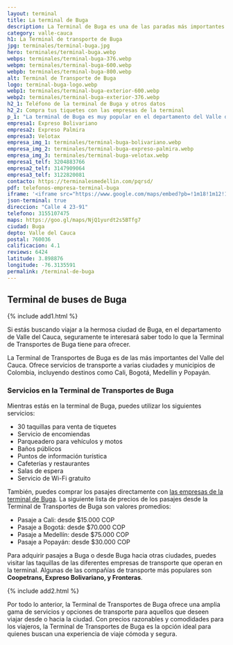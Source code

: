 ```yaml
---
layout: terminal
title: La terminal de Buga
description: La Terminal de Buga es una de las paradas más importantes de Colombia. Ofrece más de 50 rutas diferentes a Cali, Tuluá, Bogotá, entre otros.
category: valle-cauca
h1: La Terminal de transporte de Buga
jpg: terminales/terminal-buga.jpg
hero: terminales/terminal-buga.webp
webps: terminales/terminal-buga-376.webp
webpm: terminales/terminal-buga-600.webp
webpb: terminales/terminal-buga-800.webp
alt: Terminal de Transporte de Buga
logo: terminal-buga-logo.webp
webp1: terminales/terminal-buga-exterior-600.webp
webp2: terminales/terminal-buga-exterior-376.webp
h2_1: Teléfono de la terminal de Buga y otros datos
h2_2: Compra tus tiquetes con las empresas de la terminal
p_1: "La terminal de Buga es muy popular en el departamento del Valle del Cauca. Sus destinos turísticos son variados y los más comunes se encuentran muy cerca."
empresa1: Expreso Bolivariano
empresa2: Expreso Palmira
empresa3: Velotax
empresa_img_1: terminales/terminal-buga-bolivariano.webp
empresa_img_2: terminales/terminal-buga-expreso-palmira.webp
empresa_img_3: terminales/terminal-buga-velotax.webp
empresa1_telf: 3204883766
empresa2_telf: 3147909064
empresa3_telf: 3122820081
contacto: https://terminalesmedellin.com/pqrsd/
pdf: telefonos-empresa-terminal-buga
iframe: '<iframe src="https://www.google.com/maps/embed?pb=!1m18!1m12!1m3!1d3980.584336192619!2d-76.31355378476839!3d3.8988760491722156!2m3!1f0!2f0!3f0!3m2!1i1024!2i768!4f13.1!3m3!1m2!1s0x8e39e65c1a6ff2fd%3A0xe8c4128d6d79b350!2sTerminal%20de%20Transportes%20de%20Buga!5e0!3m2!1ses!2sco!4v1676679332358!5m2!1ses!2sco" width="100%" height="450" style="border:0;" allowfullscreen="" loading="lazy" referrerpolicy="no-referrer-when-downgrade"></iframe>'
json-terminal: true
direccion: "Calle 4 23-91"
telefono: 3155107475
maps: https://goo.gl/maps/NjQ1yurdt2s5BTfg7
ciudad: Buga
depto: Valle del Cauca
postal: 760036
calificacion: 4.1
reviews: 6424
latitude: 3.898876
longitude: -76.3135591
permalink: /terminal-de-buga
---
```

## Terminal de buses de Buga

{% include add1.html %}

Si estás buscando viajar a la hermosa ciudad de Buga, en el departamento de Valle del Cauca, seguramente te interesará saber todo lo que la Terminal de Transportes de Buga tiene para ofrecer.

La Terminal de Transportes de Buga es de las más importantes del Valle del Cauca. Ofrece servicios de transporte a varias ciudades y municipios de Colombia, incluyendo destinos como Cali, Bogotá, Medellín y Popayán.

### Servicios en la Terminal de Transportes de Buga

Mientras estás en la terminal de Buga, puedes utilizar los siguientes servicios:

* 30 taquillas para venta de tiquetes
* Servicio de encomiendas
* Parqueadero para vehículos y motos
* Baños públicos
* Puntos de información turística
* Cafeterías y restaurantes
* Salas de espera
* Servicio de Wi-Fi gratuito

También, puedes comprar los pasajes directamente con [las empresas de la terminal de Buga]({{'terminal-de-buga/telefonos-empresa-terminal-buga'|relative_url}} "Empresas de la terminal de Buga"). La siguiente lista de precios de los pasajes desde la Terminal de Transportes de Buga son valores promedios:

* Pasaje a Cali: desde $15.000 COP
* Pasaje a Bogotá: desde $70.000 COP
* Pasaje a Medellín: desde $75.000 COP
* Pasaje a Popayán: desde $30.000 COP

Para adquirir pasajes a Buga o desde Buga hacia otras ciudades, puedes visitar las taquillas de las diferentes empresas de transporte que operan en la terminal. Algunas de las compañías de transporte más populares son **Coopetrans, Expreso Bolivariano, y Fronteras**.

{% include add2.html %}

Por todo lo anterior, la Terminal de Transportes de Buga ofrece una amplia gama de servicios y opciones de transporte para aquellos que deseen viajar desde o hacia la ciudad. Con precios razonables y comodidades para los viajeros, la Terminal de Transportes de Buga es la opción ideal para quienes buscan una experiencia de viaje cómoda y segura.
